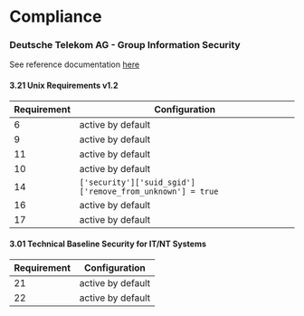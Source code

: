 # Compliance 

### Deutsche Telekom AG - Group Information Security

See reference documentation [here](http://www.telekom.com/static/-/155996/7/technische-sicherheitsanforderungen-si)


#### 3.21 Unix Requirements v1.2 

| Requirement |                      Configuration                        |
|-------------|-----------------------------------------------------------|
| 6           | active by default                                         |
| 9           | active by default                                         |
| 11          | active by default                                         |
| 10          | active by default                                         |
| 14          | `['security']['suid_sgid']['remove_from_unknown'] = true` |
| 16          | active by default                                         |
| 17          | active by default                                         |

#### 3.01 Technical Baseline Security for IT/NT Systems 

| Requirement |   Configuration   |
|-------------|-------------------|
| 21          | active by default |
| 22          | active by default |
